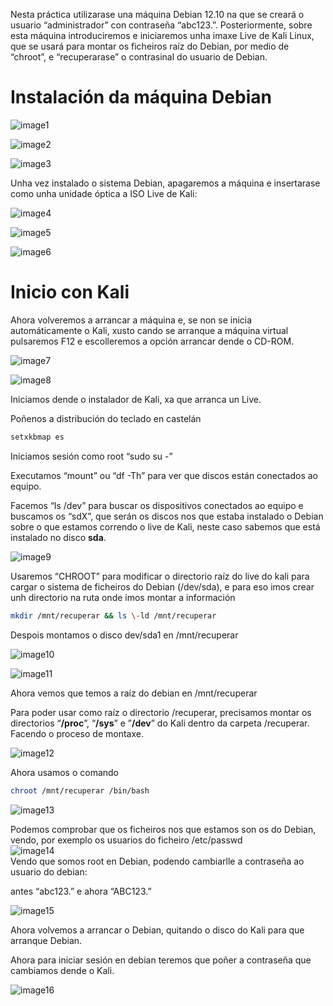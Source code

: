 Nesta práctica utilizarase una máquina Debian 12.10 na que se creará o usuario “administrador” con contraseña “abc123.”. Posteriormente, sobre esta máquina introduciremos e iniciaremos unha imaxe Live de Kali Linux, que se usará para montar os ficheiros raíz do Debian, por medio de “chroot”,  e “recuperarase” o contrasinal do usuario de Debian.  

# Instalación da máquina Debian  

![image1](images/image1.png)

![image2](images/image2.png)

![image3](images/image3.png)

Unha vez instalado o sistema Debian, apagaremos a máquina e insertarase como unha unidade óptica a ISO Live de Kali:  

![image4](images/image4.png)  

![image5](images/image5.png)  

![image6](images/image6.png)  

# Inicio con Kali  

Ahora volveremos a arrancar a máquina e, se non se inicia automáticamente o Kali, xusto cando se arranque a máquina virtual pulsaremos F12 e escolleremos a opción arrancar dende o CD-ROM.  

![image7](images/image7.png)  

![image8](images/image8.png)  

Iniciamos dende o instalador de Kali, xa que arranca un Live.  

Poñenos a distribución do teclado en castelán 

```bash
setxkbmap es
```

Iniciamos sesión como root “sudo su \-”  

Executamos “mount” ou “df \-Th” para ver que discos están conectados ao equipo.  

Facemos “ls /dev” para buscar os dispositivos conectados ao equipo e buscamos os “sdX”, que serán os discos nos que estaba instalado o Debian sobre o que estamos correndo o live de Kali, neste caso sabemos que está instalado no disco **sda**.  

![image9](images/image9.png)

Usaremos “CHROOT” para modificar o directorio raíz do live do kali para cargar o sistema de ficheiros do Debian (/dev/sda), e para eso imos crear unh directorio na ruta onde imos montar a información 

```bash
mkdir /mnt/recuperar && ls \-ld /mnt/recuperar
```  

Despois montamos o disco dev/sda1 en /mnt/recuperar  

![image10](images/image10.png)  

![image11](images/image11.png)

Ahora vemos que temos a raíz do debian en /mnt/recuperar  

Para poder usar como raíz o directorio /recuperar, precisamos montar os directorios “**/proc**”, “**/sys**” e ”**/dev**” do Kali dentro da carpeta /recuperar. Facendo o proceso de montaxe.  

![image12](images/image12.png)  

Ahora usamos o comando  

```bash
chroot /mnt/recuperar /bin/bash
```

![image13](images/image13.png)  

Podemos comprobar que os ficheiros nos que estamos son os do Debian, vendo, por exemplo os usuarios do ficheiro /etc/passwd  
![image14](images/image14.png)  
Vendo que somos root en Debian, podendo cambiarlle a contraseña ao usuario do debian:  

antes “abc123.” e ahora “ABC123.”  

![image15](images/image15.png)  

Ahora volvemos a arrancar o Debian, quitando o disco do Kali para que arranque Debian.  

Ahora para iniciar sesión en debian teremos que poñer a contraseña que cambiamos dende o Kali.  

![image16](images/image16.png)
